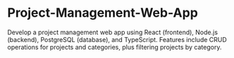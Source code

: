 # Project-Management-Web-App
Develop a project management web app using React (frontend), Node.js (backend), PostgreSQL (database), and TypeScript. Features include CRUD operations for projects and categories, plus filtering projects by category.
